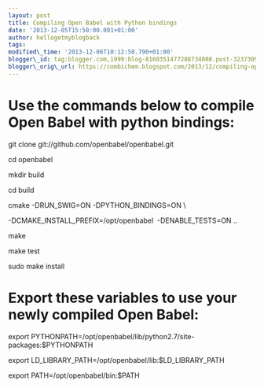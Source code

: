 ```yaml
---
layout: post
title: Compiling Open Babel with Python bindings
date: '2013-12-05T15:50:00.001+01:00'
author: hellogetmyblogback
tags:
modified\_time: '2013-12-06T10:12:58.790+01:00'
blogger\_id: tag:blogger.com,1999:blog-8160351477288734008.post-3237309238512978976
blogger\_orig\_url: https://combichem.blogspot.com/2013/12/compiling-open-babel-with-python.html
---
```


# Use the commands below to compile Open Babel with python bindings:



git clone git://github.com/openbabel/openbabel.git

cd openbabel

mkdir build

cd build

cmake -DRUN\_SWIG=ON -DPYTHON\_BINDINGS=ON \

-DCMAKE\_INSTALL\_PREFIX=/opt/openbabel  -DENABLE\_TESTS=ON ..

make

make test

sudo make install



# Export these variables to use your newly compiled Open Babel:



export PYTHONPATH=/opt/openbabel/lib/python2.7/site-packages:\$PYTHONPATH


export LD\_LIBRARY\_PATH=/opt/openbabel/lib:\$LD\_LIBRARY\_PATH


export PATH=/opt/openbabel/bin:\$PATH